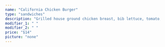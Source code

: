 ```yaml
---
name: "California Chicken Burger"
type: "sandwiches"
description: "Grilled house ground chicken breast, bib lettuce, tomato, advocado, cheddar cheese, and bacon with garlic aioli sauce."
modifier_1: " "
modifier_2: " "
price: "$14"
picture: "none"
---
```

